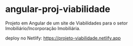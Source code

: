 # angular-proj-viabilidade
Projeto em Angular de um site de Viabilidades para o setor Imobiliário/Incorporação Imobiliária.

deploy no Netlify: https://projeto-viabilidade.netlify.app
